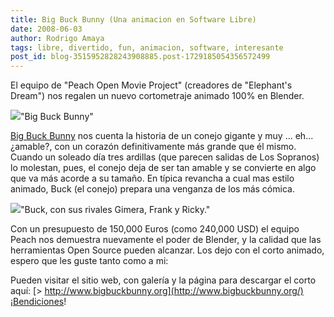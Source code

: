 ```yaml
---
title: Big Buck Bunny (Una animacion en Software Libre)
date: 2008-06-03
author: Rodrigo Amaya
tags: libre, divertido, fun, animacion, software, interesante
post_id: blog-3515952828243908885.post-1729185054356572499
---
```


El equipo de "Peach Open Movie Project" (creadores de "Elephant's Dream") nos regalen un nuevo cortometraje animado 100% en Blender.

[![](http://bp0.blogger.com/_ayvorITawE4/SEVwscUIhRI/AAAAAAAAAuM/Rfehtpthk4Y/s400/BigBuckBunny.jpg)](http://bp0.blogger.com/_ayvorITawE4/SEVwscUIhRI/AAAAAAAAAuM/Rfehtpthk4Y/s1600-h/BigBuckBunny.jpg)"Big Buck Bunny"

[Big Buck Bunny](http://www.bigbuckbunny.org/) nos cuenta la historia de un conejo gigante y muy ... eh... ¿amable?, con un corazón definitivamente más grande que él mismo. Cuando un soleado día tres ardillas (que parecen salidas de Los Sopranos) lo molestan, pues, el conejo deja de ser tan amable y se convierte en algo que va más acorde a su tamaño. En típica revancha a cual mas estilo animado, Buck (el conejo) prepara una venganza de los más cómica.

[![](http://bp1.blogger.com/_ayvorITawE4/SEVwssUIhSI/AAAAAAAAAuU/d09ifPBrw38/s400/buck.jpg)](http://bp1.blogger.com/_ayvorITawE4/SEVwssUIhSI/AAAAAAAAAuU/d09ifPBrw38/s1600-h/buck.jpg)"Buck, con sus rivales Gimera, Frank y Ricky."

Con un presupuesto de 150,000 Euros (como 240,000 USD) el equipo Peach nos demuestra nuevamente el poder de Blender, y la calidad que las herramientas Open Source pueden alcanzar. Los dejo con el corto animado, espero que les guste tanto como a mi:

Pueden visitar el sitio web, con galería y la página para descargar el corto aquí: [> http://www.bigbuckbunny.org](http://www.bigbuckbunny.org/)¡Bendiciones!